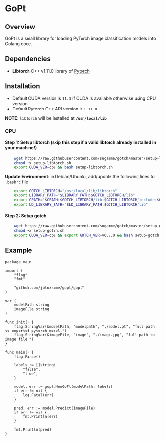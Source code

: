 # GoPt

## Overview
GoPt is a small library for loading PyTorch image classification models into Golang code.

## Dependencies

- **Libtorch** C++ v1.11.0 library of [Pytorch](https://pytorch.org/)

## Installation

- Default CUDA version is `11.3` if CUDA is available otherwise using CPU version.
- Default Pytorch C++ API version is `1.11.0`

**NOTE**: `libtorch` will be installed at **`/usr/local/lib`**

### CPU

#### Step 1: Setup libtorch (skip this step if a valid libtorch already installed in your machine!)

```bash
    wget https://raw.githubusercontent.com/sugarme/gotch/master/setup-libtorch.sh
    chmod +x setup-libtorch.sh
    export CUDA_VER=cpu && bash setup-libtorch.sh
```

**Update Environment**: in Debian/Ubuntu, add/update the following lines to `.bashrc` file

```bash
    export GOTCH_LIBTORCH="/usr/local/lib/libtorch"
    export LIBRARY_PATH="$LIBRARY_PATH:$GOTCH_LIBTORCH/lib"
    export CPATH="$CPATH:$GOTCH_LIBTORCH/lib:$GOTCH_LIBTORCH/include:$GOTCH_LIBTORCH/include/torch/csrc/api/include"
    export LD_LIBRARY_PATH="$LD_LIBRARY_PATH:$GOTCH_LIBTORCH/lib"
```

#### Step 2: Setup gotch

```bash
    wget https://raw.githubusercontent.com/sugarme/gotch/master/setup-gotch.sh
    chmod +x setup-gotch.sh
    export CUDA_VER=cpu && export GOTCH_VER=v0.7.0 && bash setup-gotch.sh
```

## Example
```
package main

import (
	"flag"
	"fmt"

	"github.com/jbloxsome/gopt/gopt"
)

var (
	modelPath string
	imageFile string
)

func init() {
	flag.StringVar(&modelPath, "modelpath", "./model.pt", "full path to exported pytorch model.")
	flag.StringVar(&imageFile, "image", "./image.jpg", "full path to image file.")
}

func main() {
	flag.Parse()

	labels := []string{
		"false",
		"true",
	}

	model, err := gopt.NewGoPt(modelPath, labels)
	if err != nil {
		log.Fatal(err)
	}

	pred, err := model.Predict(imageFile)
	if err != nil {
		fmt.Println(err)
	}

	fmt.Println(pred)
}
```

